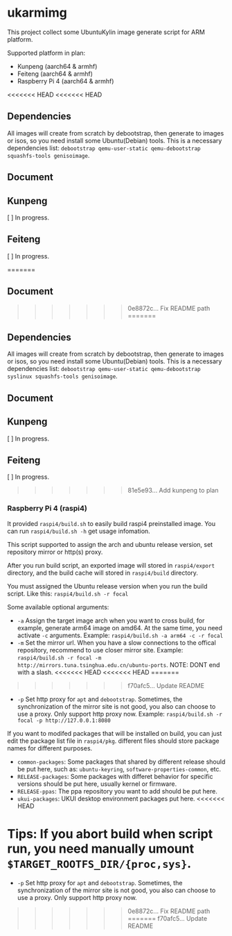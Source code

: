 # ukarmimg

This project collect some UbuntuKylin image generate script for ARM platform.

Supported platform in plan:

* Kunpeng (aarch64 & armhf)
* Feiteng (aarch64 & armhf)
* Raspberry Pi 4 (aarch64 & armhf)

<<<<<<< HEAD
<<<<<<< HEAD
## Dependencies

All images will create from scratch by debootstrap, then generate to images or isos, so you need install some Ubuntu(Debian) tools. This is a necessary dependencies list: `debootstrap qemu-user-static qemu-debootstrap squashfs-tools genisoimage`.

## Document

## Kunpeng

[ ] In progress.

## Feiteng

[ ] In progress.

=======
## Document

>>>>>>> 0e8872c... Fix README path
=======
## Dependencies

All images will create from scratch by debootstrap, then generate to images or isos, so you need install some Ubuntu(Debian) tools. This is a necessary dependencies list: `debootstrap qemu-user-static qemu-debootstrap syslinux squashfs-tools genisoimage`.

## Document

## Kunpeng

[ ] In progress.

## Feiteng

[ ] In progress.

>>>>>>> 81e5e93... Add kunpeng to plan
### Raspberry Pi 4 (raspi4)

It provided `raspi4/build.sh` to easily build raspi4 preinstalled image. You can run `raspi4/build.sh -h` get usage infomation.

This script supported to assign the arch and ubuntu release version, set repository mirror or http(s) proxy.

After you run build script, an exported image will stored in `raspi4/export` directory, and the build cache will stored in `raspi4/build` directory.

You must assigned the Ubuntu release version when you run the build script. Like this: `raspi4/build.sh -r focal`

Some available  optional arguments:

* `-a` Assign the target image arch when you want to cross build, for example, generate arm64 image on amd64. At the same time, you need activate `-c` arguments. Example: `raspi4/build.sh -a arm64 -c -r focal`
* `-m` Set the mirror url. When you have a slow connections to the offical repository, recommend to use closer mirror site. Example: `raspi4/build.sh -r focal -m http://mirrors.tuna.tsinghua.edu.cn/ubuntu-ports`. NOTE: DONT end with a slash.
<<<<<<< HEAD
<<<<<<< HEAD
=======
>>>>>>> f70afc5... Update README
* `-p` Set http proxy for `apt` and `debootstrap`. Sometimes, the synchronization of the mirror site is not good, you also can choose to use a proxy. Only support http proxy now. Example: `raspi4/build.sh -r focal -p http://127.0.0.1:8080` 

If you want to modifed packages that will be installed on build, you can just edit the package list file in `raspi4/pkg`. different files should store package names for different purposes.

* `common-packages`: Some packages that shared by different release should be put here, such as: `ubuntu-keyring`, `software-properties-common`, etc.
* `RELEASE-packages`: Some packages with differet behavior for specific versions should be put here, usually kernel or firmware.
* `RELEASE-ppas`: The ppa repository you want to add should be put here.
* `ukui-packages`: UKUI desktop environment packages put here.
<<<<<<< HEAD

Tips: If you abort build when script run, you need manually umount `$TARGET_ROOTFS_DIR/{proc,sys}`.
=======
* `-p` Set http proxy for `apt` and `debootstrap`. Sometimes, the synchronization of the mirror site is not good, you also can choose to use a proxy. Only support http proxy now. 
>>>>>>> 0e8872c... Fix README path
=======
>>>>>>> f70afc5... Update README
